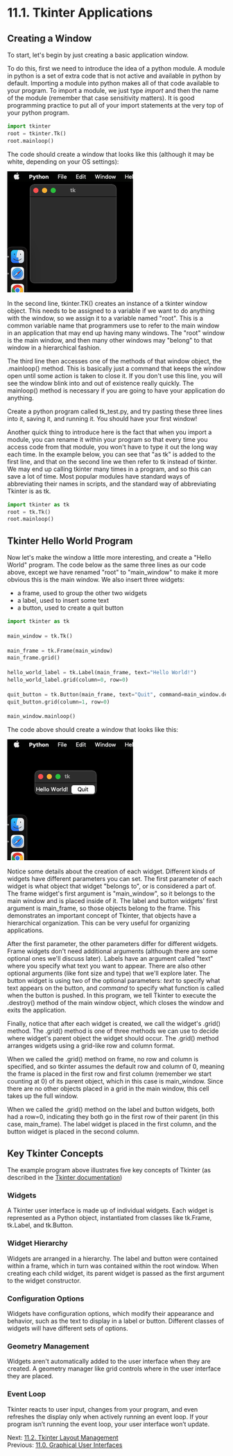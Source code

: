 # 11.1. Tkinter Applications

## Creating a Window 

To start, let's begin by just creating a basic application window. 

To do this, first we need to introduce the idea of a python module. A module in python is a set of extra code that is 
not active and available in python by default. Importing a module into python makes all of that code available to your 
program. To import a module, we just type *import* and then the name of the module (remember that case sensitivity 
matters). It is good programming practice to put all of your import statements at the very top of your python program. 

```python
import tkinter
root = tkinter.Tk()
root.mainloop()
```

The code should create a window that looks like this (although it may be white, depending on your OS settings):

![An empty Tk window](../images/tkinter1.png)

In the second line, tkinter.TK() creates an instance of a tkinter window object. This needs to be assigned to a variable 
if we want to do anything with the window, so we assign it to a variable named "root". This is a common variable name 
that programmers use to refer to the main window in an application that may end up having many windows. The "root" 
window is the main window, and then many other windows may "belong" to that window in a hierarchical fashion.

The third line then accesses one of the methods of that window object, the .mainloop() method. This is basically just a 
command that keeps the window open until some action is taken to close it. If you don't use this line, you will see the
window blink into and out of existence really quickly. The mainloop() method is necessary if you are going to have your
application do anything.

Create a python program called tk_test.py, and try pasting these three lines into it, saving it, and running it. You
should have your first window!

Another quick thing to introduce here is the fact that when you import a module, you can rename it within your program
so that every time you access code from that module, you won't have to type it out the long way each time. In the 
example below, you can see that "as tk" is added to the first line, and that on the second line we then refer to tk 
instead of tkinter. We may end up calling tkinter many times in a program, and so this can save a lot of time. Most 
popular modules have standard ways of abbreviating their names in scripts, and the standard way of abbreviating Tkinter
is as tk.

```python
import tkinter as tk
root = tk.Tk()
root.mainloop()
```

## Tkinter Hello World Program

Now let's make the window a little more interesting, and create a "Hello World" program. The code below as the same 
three lines as our code above, except we have renamed "root" to "main_window" to make it more obvious this is the main 
window. We also insert three widgets:
- a frame, used to group the other two widgets
- a label, used to insert some text
- a button, used to create a quit button

```python
import tkinter as tk

main_window = tk.Tk()

main_frame = tk.Frame(main_window)
main_frame.grid()

hello_world_label = tk.Label(main_frame, text="Hello World!")
hello_world_label.grid(column=0, row=0)

quit_button = tk.Button(main_frame, text="Quit", command=main_window.destroy)
quit_button.grid(column=1, row=0)

main_window.mainloop()
```

The code above should create a window that looks like this:

![An empty Tk window](../images/tkinter2.png)

Notice some details about the creation of each widget. Different kinds of widgets have different parameters you can 
set. The first parameter of each widget is what object that widget "belongs to", or is considered a part of. The 
frame widget's first argument is "main_window", so it belongs to the main window and is placed inside of it. The label 
and button widgets' first argument is main_frame, so those objects belong to the frame. This demonstrates an important 
concept of Tkinter, that objects have a hierarchical organization. This can be very useful for organizing applications.

After the first parameter, the other parameters differ for different widgets. Frame widgets don't need additional 
arguments (although there are some optional ones we'll discuss later). Labels have an argument called "text" where you
specify what text you want to appear. There are also other optional arguments (like font size and type) that we'll 
explore later. The button widget is using two of the optional parameters: *text* to specify what text appears on the 
button, and *command* to specify what function is called when the button is pushed. In this program, we tell Tkinter
to execute the .destroy() method of the main window object, which closes the window and exits the application.

Finally, notice that after each widget is created, we call the widget's .grid() method. The .grid() method is one of 
three methods we can use to decide where widget's parent object the widget should occur. The .grid() method arranges 
widgets using a grid-like row and column format. 

When we called the .grid() method on frame, no row and column is specified, and so tkinter assumes the default row and 
column of 0, meaning the frame is placed in the first row and first column (remember we start counting at 0) of its 
parent object, which in this case is main_window. Since there are no other objects placed in a grid in the main window, 
this cell takes up the full window. 

When we called the .grid() method on the label and button widgets, both had a row=0, indicating they both go in the 
first row of their parent (in this case, main_frame). The label widget is placed in the first column, and the button 
widget is placed in the second column.

## Key Tkinter Concepts

The example program above illustrates five key concepts of Tkinter (as described in the [Tkinter documentation](https://docs.python.org/3/library/tkinter))

### Widgets
A Tkinter user interface is made up of individual widgets. Each widget is represented as a Python object, 
instantiated from classes like tk.Frame, tk.Label, and tk.Button.

### Widget Hierarchy
Widgets are arranged in a hierarchy. The label and button were contained within a frame, which in 
turn was contained within the root window. When creating each child widget, its parent widget is passed as the first 
argument to the widget constructor.

### Configuration Options
Widgets have configuration options, which modify their appearance and behavior, such as the 
text to display in a label or button. Different classes of widgets will have different sets of options.

### Geometry Management
Widgets aren't automatically added to the user interface when they are created. A geometry manager like grid controls 
where in the user interface they are placed.

### Event Loop
Tkinter reacts to user input, changes from your program, and even refreshes the display only when actively running an 
event loop. If your program isn’t running the event loop, your user interface won’t update.


Next: [11.2. Tkinter Layout Management](11.2.%20Tkinter%20Layout%20Management.md)<br>
Previous: [11.0. Graphical User Interfaces](11.0.%20Graphical%20User%20Interfaces.md)